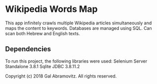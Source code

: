 # Wikipedia Words Map

This app infinitely crawls multiple Wikipedia articles simultaneously and maps the content to keywords. Databases are managed using SQL. Can scan both Hebrew and English texts.

## Dependencies

To run this project, the following libraries were used:
Selenium Server Standalone 3.8.1
Sqlite JDBC 3.8.11.2


Copyright (c) 2018 Gal Abramovitz. All rights reserved.